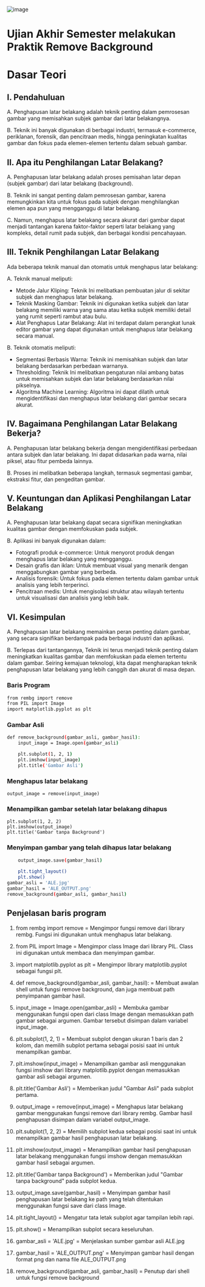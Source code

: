 ![image](https://github.com/0versight/PA-PC_202131176_Alkhawarizmi_F/assets/114799207/b55b2af6-114a-4eca-acc4-1a2adc88bcce)
# Ujian Akhir Semester melakukan Praktik Remove Background

# Dasar Teori
  ## I. Pendahuluan

A. Penghapusan latar belakang adalah teknik penting dalam pemrosesan gambar yang memisahkan subjek gambar dari latar belakangnya. 

B. Teknik ini banyak digunakan di berbagai industri, termasuk e-commerce, periklanan, forensik, dan pencitraan medis, hingga peningkatan kualitas gambar dan fokus pada elemen-elemen tertentu dalam sebuah gambar.

  ## II. Apa itu Penghilangan Latar Belakang?

A. Penghapusan latar belakang adalah proses pemisahan latar depan (subjek gambar) dari latar belakang (background).  

B. Teknik ini sangat penting dalam pemrosesan gambar, karena memungkinkan kita untuk fokus pada subjek dengan menghilangkan elemen apa pun yang mengganggu di latar belakang.

C. Namun, menghapus latar belakang secara akurat dari gambar dapat menjadi tantangan karena faktor-faktor seperti latar belakang yang kompleks, detail rumit pada subjek, dan berbagai kondisi pencahayaan.

  ## III. Teknik Penghilangan Latar Belakang
Ada beberapa teknik manual dan otomatis untuk menghapus latar belakang:

A. Teknik manual meliputi:
- Metode Jalur Kliping: Teknik Ini melibatkan pembuatan jalur di sekitar subjek dan menghapus latar belakang.
- Teknik Masking Gambar: Teknik ini digunakan ketika subjek dan latar belakang memiliki warna yang sama atau ketika subjek memiliki detail yang rumit seperti rambut atau bulu.
- Alat Penghapus Latar Belakang: Alat ini terdapat dalam perangkat lunak editor gambar yang dapat digunakan untuk menghapus latar belakang secara manual.

B. Teknik otomatis meliputi:
- Segmentasi Berbasis Warna: Teknik ini memisahkan subjek dan latar belakang berdasarkan perbedaan warnanya.
- Thresholding: Teknik Ini melibatkan pengaturan nilai ambang batas untuk memisahkan subjek dan latar belakang berdasarkan nilai pikselnya.
- Algoritma Machine Learning: Algoritma ini dapat dilatih untuk mengidentifikasi dan menghapus latar belakang dari gambar secara akurat.

## IV. Bagaimana Penghilangan Latar Belakang Bekerja?

A. Penghapusan latar belakang bekerja dengan mengidentifikasi perbedaan antara subjek dan latar belakang. Ini dapat didasarkan pada warna, nilai piksel, atau fitur pembeda lainnya. 

B. Proses ini melibatkan beberapa langkah, termasuk segmentasi gambar, ekstraksi fitur, dan pengeditan gambar.

## V. Keuntungan dan Aplikasi Penghilangan Latar Belakang

A. Penghapusan latar belakang dapat secara signifikan meningkatkan kualitas gambar dengan memfokuskan pada subjek. 

B. Aplikasi ini banyak digunakan dalam:
- Fotografi produk e-commerce: Untuk menyorot produk dengan menghapus latar belakang yang mengganggu.
- Desain grafis dan iklan: Untuk membuat visual yang menarik dengan menggabungkan gambar yang berbeda.
- Analisis forensik: Untuk fokus pada elemen tertentu dalam gambar untuk analisis yang lebih terperinci.
- Pencitraan medis: Untuk mengisolasi struktur atau wilayah tertentu untuk visualisasi dan analisis yang lebih baik.

## VI. Kesimpulan

A. Penghapusan latar belakang memainkan peran penting dalam gambar, yang secara signifikan berdampak pada berbagai industri dan aplikasi. 

B. Terlepas dari tantangannya, Teknik ini terus menjadi teknik penting dalam meningkatkan kualitas gambar dan memfokuskan pada elemen tertentu dalam gambar. Seiring kemajuan teknologi, kita dapat mengharapkan teknik penghapusan latar belakang yang lebih canggih dan akurat di masa depan.


### Baris Program
```bash
from rembg import remove
from PIL import Image
import matplotlib.pyplot as plt
```

### Gambar Asli
```bash
def remove_background(gambar_asli, gambar_hasil):
    input_image = Image.open(gambar_asli)

    plt.subplot(1, 2, 1)
    plt.imshow(input_image)
    plt.title('Gambar Asli')
```
### Menghapus latar belakang
    output_image = remove(input_image)
### Menampilkan gambar setelah latar belakang dihapus
    plt.subplot(1, 2, 2)
    plt.imshow(output_image)
    plt.title('Gambar tanpa Background')
### Menyimpan gambar yang telah dihapus latar belakang
```bash
    output_image.save(gambar_hasil)
    
    plt.tight_layout()
    plt.show()
gambar_asli = 'ALE.jpg'
gambar_hasil = 'ALE_OUTPUT.png'
remove_background(gambar_asli, gambar_hasil)
```
## Penjelasan baris program
1. from rembg import remove = Mengimpor fungsi remove dari library rembg. Fungsi ini digunakan untuk menghapus latar belakang.

2. from PIL import Image = Mengimpor class Image dari library PIL. Class ini digunakan untuk membaca dan menyimpan gambar.

3. import matplotlib.pyplot as plt = Mengimpor library matplotlib.pyplot sebagai fungsi plt.

4. def remove_background(gambar_asli, gambar_hasil): = Membuat awalan shell untuk fungsi remove background, dan juga membuat path penyimpanan gambar hasil.
   
5. input_image = Image.open(gambar_asli) = Membuka gambar menggunakan fungsi open dari class Image dengan memasukkan path gambar sebagai argumen. Gambar tersebut disimpan dalam variabel input_image.

7. plt.subplot(1, 2, 1) = Membuat subplot dengan ukuran 1 baris dan 2 kolom, dan memilih subplot pertama sebagai posisi saat ini untuk menampilkan gambar.

8. plt.imshow(input_image) = Menampilkan gambar asli menggunakan fungsi imshow dari library matplotlib.pyplot dengan memasukkan gambar asli sebagai argumen.

9. plt.title('Gambar Asli') = Memberikan judul "Gambar Asli" pada subplot pertama.

10. output_image = remove(input_image) = Menghapus latar belakang gambar menggunakan fungsi remove dari library rembg. Gambar hasil penghapusan disimpan dalam variabel output_image.

11. plt.subplot(1, 2, 2) = Memilih subplot kedua sebagai posisi saat ini untuk menampilkan gambar hasil penghapusan latar belakang.

12. plt.imshow(output_image) = Menampilkan gambar hasil penghapusan latar belakang menggunakan fungsi imshow dengan memasukkan gambar hasil sebagai argumen.

13. plt.title('Gambar tanpa Background') = Memberikan judul "Gambar tanpa background" pada subplot kedua.

14. output_image.save(gambar_hasil) = Menyimpan gambar hasil penghapusan latar belakang ke path yang telah ditentukan menggunakan fungsi save dari class Image.
    
15. plt.tight_layout() = Mengatur tata letak subplot agar tampilan lebih rapi.

16. plt.show() = Menampilkan subplot secara keseluruhan.

17. gambar_asli = 'ALE.jpg' = Menjelaskan sumber gambar asli ALE.jpg

18. gambar_hasil = 'ALE_OUTPUT.png' = Menyimpan gambar hasil dengan format png dan nama file ALE_OUTPUT.png

19. remove_background(gambar_asli, gambar_hasil) = Penutup dari shell untuk fungsi remove background
